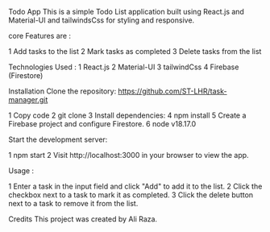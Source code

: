 Todo App
This is a simple Todo List application built using React.js and Material-UI and tailwindsCss for styling and responsive.

core Features are :

1 Add tasks to the list
2 Mark tasks as completed
3 Delete tasks from the list

Technologies Used :
1 React.js
2 Material-UI
3 tailwindCss
4 Firebase (Firestore)

Installation
Clone the repository: https://github.com/ST-LHR/task-manager.git

1 Copy code
2 git clone <repository-url>
3 Install dependencies:
4 npm install
5 Create a Firebase project and configure Firestore.
6 node v18.17.0

Start the development server:

1 npm start
2 Visit http://localhost:3000 in your browser to view the app.

Usage :

1 Enter a task in the input field and click "Add" to add it to the list.
2 Click the checkbox next to a task to mark it as completed.
3 Click the delete button next to a task to remove it from the list.

Credits
This project was created by Ali Raza.